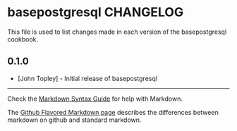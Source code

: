 basepostgresql CHANGELOG
========================

This file is used to list changes made in each version of the basepostgresql cookbook.

0.1.0
-----
- [John Topley] - Initial release of basepostgresql

- - -
Check the [Markdown Syntax Guide](http://daringfireball.net/projects/markdown/syntax) for help with Markdown.

The [Github Flavored Markdown page](http://github.github.com/github-flavored-markdown/) describes the differences between markdown on github and standard markdown.
